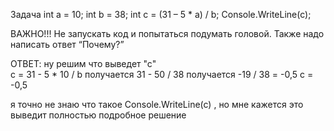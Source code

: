 Задача
int a = 10;
int b = 38;
int c = (31 – 5 * a) / b;
Console.WriteLine(c);

ВАЖНО!!! Не запускать код и попытаться подумать головой. Также надо написать ответ “Почему?”

ОТВЕТ: ну решим что выведет "с"  
с = 31 - 5 * 10 / b получается 31 - 50 / 38 получается -19 / 38 = -0,5
c = -0,5

я точно не знаю что такое Console.WriteLine(c) , но мне кажется 
это выведит полностью подробное решение
